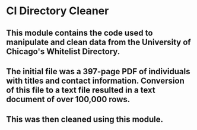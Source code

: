 # CI Directory Cleaner

## This module contains the code used to manipulate and clean data from the University of Chicago's Whitelist Directory. 

## The initial file was a 397-page PDF of individuals with titles and contact information. Conversion of this file to a text file resulted in a text document of over 100,000 rows.  

## This was then cleaned using this module.